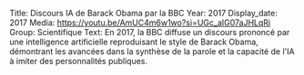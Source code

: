Title: Discours IA de Barack Obama par la BBC
Year: 2017
Display_date: 2017
Media: https://youtu.be/AmUC4m6w1wo?si=UGc_aIG07aJHLqRi
Group: Scientifique
Text: En 2017, la BBC diffuse un discours prononcé par une intelligence artificielle reproduisant le style de Barack Obama, démontrant les avancées dans la synthèse de la parole et la capacité de l'IA à imiter des personnalités publiques.